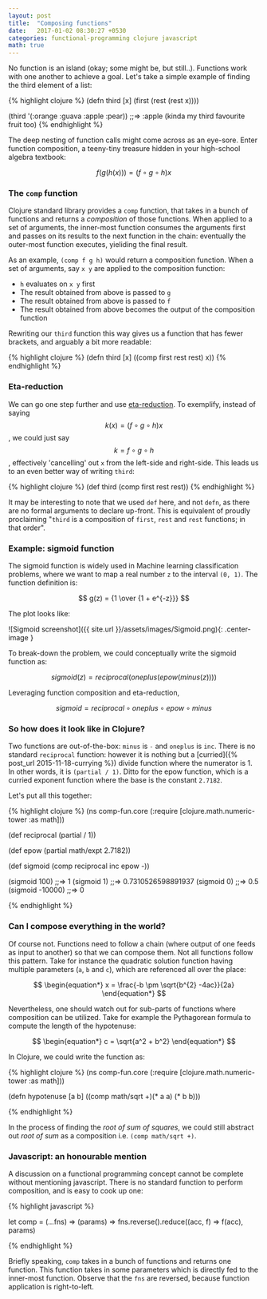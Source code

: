 ```yaml
---
layout: post
title:  "Composing functions"
date:   2017-01-02 08:30:27 +0530
categories: functional-programming clojure javascript
math: true
---
```




No function is an island (okay; some might be, but still..). Functions work with one another to achieve a goal. Let's take a simple example of finding the third element of a list:

{% highlight clojure %}
(defn third [x] (first (rest (rest x))))

(third '(:orange :guava :apple :pear)) 
;;=> :apple (kinda my third favourite fruit too)
{% endhighlight %}

The deep nesting of function calls might come across as an eye-sore. Enter function composition, a teeny-tiny treasure hidden in your high-school algebra textbook:

$$ f(g(h(x))) = (f \circ g \circ h)x $$

### The `comp` function ###

Clojure standard library provides a `comp` function, that takes in a bunch of functions and returns a _composition_ of those functions. When applied to a set of arguments, the inner-most function consumes the arguments first and passes on its results to the next function in the chain: eventually the outer-most function executes, yieliding the final result.

As an example, `(comp f g h)` would return a composition function. When a set of arguments, say `x y` are applied to the composition function:
* `h` evaluates on `x y` first
* The result obtained from above is passed to `g`
* The result obtained from above is passed to `f`
* The result obtained from above becomes the output of the composition function

Rewriting our `third` function this way gives us a function that has fewer brackets, and arguably a bit more readable:

{% highlight clojure %}
(defn third [x] ((comp first rest rest) x))
{% endhighlight %}

### Eta-reduction ###

We can go one step further and use [eta-reduction][eta-reduction]. To exemplify, instead of saying $$ k(x) = (f \circ g \circ h)x $$, we could just say $$ k = f \circ g \circ h $$, effectively 'cancelling' out `x` from the left-side and right-side. This leads us to an even better way of writing `third`:

{% highlight clojure %}
(def third (comp first rest rest))
{% endhighlight %}

It may be interesting to note that we used `def` here, and not `defn`, as there are no formal arguments to declare up-front. This is equivalent of proudly proclaiming "`third` is a composition of `first`, `rest` and `rest` functions; in that order".

### Example: sigmoid function ###

The sigmoid function is widely used in Machine learning classification problems, where we want to map a real number `z` to the interval `(0, 1)`. The function definition is:

$$ g(z) = {1 \over {1 + e^{-z}}} $$

The plot looks like:

![Sigmoid screenshot]({{ site.url }}/assets/images/Sigmoid.png){: .center-image }

To break-down the problem, we could conceptually write the sigmoid function as:

$$ sigmoid(z) = reciprocal(oneplus(epow(minus(z)))) $$

Leveraging function composition and eta-reduction,

$$ sigmoid = reciprocal \circ oneplus \circ epow \circ minus $$

### So how does it look like in Clojure? ###

Two functions are out-of-the-box: `minus` is `-` and `oneplus` is `inc`.
There is no standard `reciprocal` function: however it is nothing but a [curried]({% post_url 2015-11-18-currying %}) divide function where the numerator is 1. In other words, it is `(partial / 1)`. Ditto for the epow function, which is a curried exponent function where the base is the constant `2.7182`.

Let's put all this together:

{% highlight clojure %}
(ns comp-fun.core
  (:require [clojure.math.numeric-tower :as math]))

(def reciprocal (partial / 1))

(def epow (partial math/expt 2.7182))

(def sigmoid (comp reciprocal inc epow -))

(sigmoid 100)
;;=> 1
(sigmoid 1)
;;=> 0.7310526598891937
(sigmoid 0)
;;=> 0.5
(sigmoid -10000)
;;=> 0

{% endhighlight %}

### Can I compose everything in the world? ###

Of course not. Functions need to follow a chain (where output of one feeds as input to another) so that we can compose them. Not all functions follow this pattern. Take for instance the quadratic solution function having multiple parameters (`a`, `b` and `c`), which are referenced all over the place:

$$ \begin{equation*} x = \frac{-b \pm \sqrt{b^{2} -4ac}}{2a} \end{equation*} $$

Nevertheless, one should watch out for sub-parts of functions where composition can be utilized. Take for example the Pythagorean formula to compute the length of the hypotenuse:

$$ \begin{equation*} c = \sqrt{a^2 + b^2} \end{equation*} $$

In Clojure, we could write the function as:

{% highlight clojure %}
(ns comp-fun.core
  (:require [clojure.math.numeric-tower :as math]))

(defn hypotenuse [a b] ((comp math/sqrt +)(* a a) (* b b)))

{% endhighlight %}

In the process of finding the _root of sum of squares_, we could still abstract out _root of sum_ as a composition i.e. `(comp math/sqrt +)`. 

### Javascript: an honourable mention ###

A discussion on a functional programming concept cannot be complete without mentioning javascript. There is no standard function to perform composition, and is easy to cook up one:

{% highlight javascript %}

let comp = (...fns) => 
  (params) => fns.reverse().reduce((acc, f) => f(acc), params)

{% endhighlight %}

Briefly speaking, `comp` takes in a bunch of functions and returns one function. This function takes in some parameters which is directly fed to the inner-most function. Observe that the `fns` are reversed, because function application is right-to-left.


[eta-reduction]: https://wiki.haskell.org/Eta_conversion
